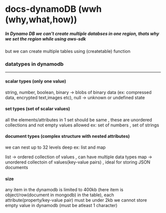 # docs-dynamoDB (wwh (why,what,how))



##### In Dynamo DB we can't create multiple databses in one region, thats why we set the region while using aws-sdk
but we can create multiple tables using (createtable) function
### datatypes in dynamodb
 ------------
  #### scalar types (only one value)
  string,
  number,
  boolean, 
  binary -> blobs of binary data (ex: compressed data, encrypted text,images etc),
  null -> unknown or undefined state
  
  #### set types (set of scalar values)
  all the elements/attributes in 1 set should be same , these are unordered collections and not empty values allowed 
  ex: set of numbers , set of strings
  
  #### document types (complex structure with nested attributes)
  we can nest up to 32 levels deep
  ex: list and map
  
  list -> ordered collection of values , can have multiple data types
  map  -> unordered collectoin of values(key-value pairs) , ideal for storing JSON documents
  
  
#### size  
 any item in the dynamodb is limited to 400kb (here item is object/row(document in mongodb) in the table), each attribute(property/key-value pair) must be under 2kb
 we cannot store empty value in dynamodb (must be atleast 1 character)
